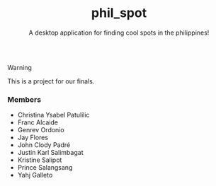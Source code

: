 <h1 align="center">phil_spot</h1>
<p align="center">A desktop application for finding cool spots in the philippines!</p>

<br><br>

> [!WARNING]  
> This is a project for our finals.

### Members
* Christina Ysabel Patulilic
* Franc Alcaide
* Genrev Ordonio
* Jay Flores
* John Clody Padré
* Justin Karl Salimbagat
* Kristine Salipot
* Prince Salangsang
* Yahj Galleto
